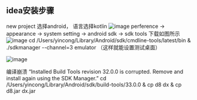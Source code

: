 ## idea安装步骤
new project 选择android， 语言选择kotlin
![image](https://user-images.githubusercontent.com/24344673/181235704-d560d453-73e6-4c65-816a-caddec26af22.png)
perference -> appearance -> system setting -> android sdk -> sdk tools 下载如图所示
![image](https://user-images.githubusercontent.com/24344673/181236046-1290c282-e3cc-4f1b-ba6d-2f0a5b00731e.png)
cd /Users/yincong/Library/Android/sdk/cmdline-tools/latest/bin & ./sdkmanager --channel=3 emulator （这样就能设置测试桌面）

![image](https://user-images.githubusercontent.com/24344673/181236162-84630e91-4acb-421c-b199-d1ce9fef69ee.png)

编译崩溃 “Installed Build Tools revision 32.0.0 is corrupted. Remove and install again using the SDK Manager.”
cd /Users/yincong/Library/Android/sdk/build-tools/33.0.0 & cp d8 dx & cp d8.jar dx.jar

